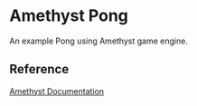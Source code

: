 # Amethyst Pong
An example Pong using Amethyst game engine.

## Reference
[Amethyst Documentation](https://book.amethyst.rs/stable/intro.html)